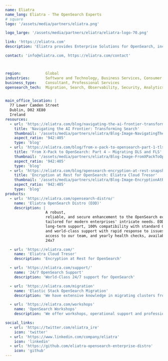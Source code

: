 ```yaml
---
name: Eliatra
name_long: Eliatra - The OpenSearch Experts
# square
logo: '/assets/media/partners/eliatra.png'

logo_large: '/assets/media/partners/eliatra/eliatra-logo-70.png'

link: 'https://eliatra.com'
description: 'Eliatra provides Enterprise Solutions for OpenSearch, including support with guaranteed SLAs, professional services, and custom development. Our Eliatra OpenSearch Distro (EOD) makes it easy to run OpenSearch for Mission-critical systems.'

contact: 'info@eliatra.com, https://eliatra.com/contact'



region:           Global
industries:       Software and Technology, Business Services, Consumer Services, Education, Energy and Utilities, Government, Financial Services, Healthcare, Media and Entertainment, Public Sector, NonProfit, Retail, Telecommunications
business_type:    Consultant, Professional Services
opensearch_tech:  Migration, Search, Observability, Security, Analytics, Machine Learning & AI


main_office_location: |
  77 Lower Camden Street
  Dublin, D02 XE80
  Ireland
resources:
  - url: 'https://eliatra.com/blog/navigating-the-ai-frontier-transforming-search/'
    title: 'Navigating the AI Frontier: Transforming Search'
    thumbnail: '/assets/media/partners/eliatra/Blog-Image-NavigatingTheAIFrontierTransformingSearch_copy.png'
    aspect_ratio: '942:405'
    type: 'blog'
  - url: 'https://eliatra.com/blog/from-x-pack-to-opensearch-part-1-tls-setup/'
    title: 'From X-Pack to OpenSearch: Part 4 – Migrating DLS and FLS'
    thumbnail: '/assets/media/partners/eliatra/Blog-Image-FromXPackToOpenSearchPart4MigratingDLSandFLS.png'
    aspect_ratio: '942:405'
    type: 'blog'
  - url: 'https://eliatra.com/blog/opensearch-encryption-at-rest-snapshots/'
    title: 'Encryption at Rest for OpenSearch: Eliatra Cloud Tresor'
    thumbnail: '/assets/media/partners/eliatra/Blog-Image-EncryptionAtRestForOpenSearchEliatraCloudTresor.png'
    aspect_ratio: '942:405'
    type: 'blog'
products:
  - url: 'https://eliatra.com/opensearch-distro/'
    name: 'Eliatra OpenSearch Distro (EOD)'
    description: |
                  A robust,
                  reliable, and secure enhancement to the OpenSearch ecosystem,
                  tailored for modern enterprises' intricate needs. EOD offers
                  long-term support, 100% compatibility with standard OpenSearch,
                  and world-class support with rapid response to issues, direct
                  access to our team, and yearly health checks, available up to
                  24x7

  - url: 'https://eliatra.com/'
    name: 'Eliatra Cloud Tresor'
    description: 'Encryption at Rest for OpenSearch'

  - url: 'https://eliatra.com/support/'
    name: '24/7 OpenSearch Support'
    description: 'World-Class 24/7 support for OpenSearch'

  - url: 'https://eliatra.com/migration'
    name: 'Elastic Stack OpenSearch Migration'
    description: 'We have extensive knowledge in migrating clusters from the Elastic Stack to OpenSearch.'

  - url: 'https://eliatra.com/workshops'
    name: 'OpenSearch Workshops'
    description: 'We offer workshops, operational support and professional services for OpenSearch, the Elastic Stack and SearchGuard.'

social_links:
  - url: 'https://twitter.com/eliatra_ire'
    icon: 'twitter'
  - url: 'https://www.linkedin.com/company/eliatra'
    icon: 'linkedin'
  - url: 'https://github.com/eliatra-opensearch-enterprise-distro'
    icon: 'github'
---
```

